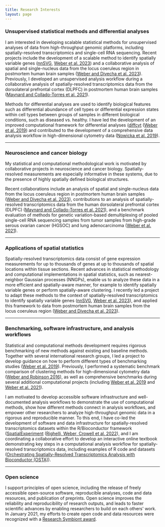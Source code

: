 ```yaml
---
title: Research Interests
layout: page
---
```



### Unsupervised statistical methods and differential analyses

I am interested in developing scalable statistical methods for unsupervised analyses of data from high-throughput genomic platforms, including spatially-resolved transcriptomics and single-cell RNA sequencing. Recent projects include the development of a scalable method to identify spatially variable genes ([nnSVG](https://bioconductor.org/packages/nnSVG), [Weber et al. 2023](https://www.nature.com/articles/s41467-023-39748-z)) and a collaborative analysis of spatial and single-nucleus data from the locus coeruleus region in postmortem human brain samples ([Weber and Divecha et al. 2023](https://elifesciences.org/reviewed-preprints/84628)). Previously, I developed an unsupervised analysis workflow during a collaborative analysis of spatially-resolved transcriptomics data from the dorsolateral prefrontal cortex (DLPFC) in postmortem human brain samples ([Maynard and Collado-Torres et al. 2021](https://www.nature.com/articles/s41593-020-00787-0)).

Methods for differential analyses are used to identify biological features such as differential abundance of cell types or differential expression states within cell types between groups of samples in different biological conditions, such as diseased vs. healthy. I have led the development of an improved computational framework for differential analyses ([diffcyt](https://bioconductor.org/packages/diffcyt) ([Weber et al. 2019](https://www.nature.com/articles/s42003-019-0415-5)) and contributed to the development of a comprehensive data analysis workflow in high-dimensional cytometry data ([Nowicka et al. 2019](https://f1000research.com/articles/6-748)).


---


### Neuroscience and cancer biology

My statistical and computational methodological work is motivated by collaborative projects in neuroscience and cancer biology. Spatially-resolved measurements are especially informative in these systems, due to the presence of highly spatially defined biological structures.

Recent collaborations include an analysis of spatial and single-nucleus data from the locus coeruleus region in postmortem human brain samples ([Weber and Divecha et al. 2023](https://elifesciences.org/reviewed-preprints/84628)), contributions to an analysis of spatially-resolved transcriptomics data from the human dorsolateral prefrontal cortex (DLPFC) ([Maynard and Collado-Torres et al. 2021](https://www.nature.com/articles/s41593-020-00787-0)), and a benchmark evaluation of methods for genetic variation-based demultiplexing of pooled single-cell RNA sequencing samples from tumor samples from high-grade serous ovarian cancer (HGSOC) and lung adenocarcinoma ([Weber et al. 2021](https://academic.oup.com/gigascience/article/10/9/giab062/6374209)).


---


### Applications of spatial statistics

Spatially-resolved transcriptomics data consist of gene expression measurements for up to thousands of genes at up to thousands of spatial locations within tissue sections. Recent advances in statistical methodology and computational implementations in spatial statistics, such as nearest-neighbor Gaussian processes (NNGPs), enable us to analyze these data in a more efficient and spatially-aware manner, for example to identify spatially variable genes or perform spatially-aware clustering. I recently led a project to adapt these methods to the context of spatially-resolved transcriptomics to identify spatially variable genes ([nnSVG](https://bioconductor.org/packages/nnSVG), [Weber et al. 2023](https://www.nature.com/articles/s41467-023-39748-z)), and applied this framework to data from postmortem human brain samples from the locus coeruleus region ([Weber and Divecha et al. 2023](https://elifesciences.org/reviewed-preprints/84628)).


---


### Benchmarking, software infrastructure, and analysis workflows

Statistical and computational methods development requires rigorous benchmarking of new methods against existing and baseline methods. Together with several international research groups, I led a project to develop guidance on how to perform different types of benchmarking studies ([Weber et al. 2019](https://genomebiology.biomedcentral.com/articles/10.1186/s13059-019-1738-8)). Previously, I performed a systematic benchmark comparison of clustering methods for high-dimensional cytometry data ([Weber and Robinson 2016](https://onlinelibrary.wiley.com/doi/full/10.1002/cyto.a.23030)), as well as comprehensive benchmarks during several additional computational projects (including [Weber et al. 2019](https://www.nature.com/articles/s42003-019-0415-5) and [Weber et al. 2021](https://academic.oup.com/gigascience/article/10/9/giab062/6374209)).

I am motivated to develop accessible software infrastructure and well-documented analysis workflows to demonstrate the use of computational methods, show how different methods connect in analysis workflows, and empower other researchers to analyze high-throughput genomic data in a rigorous and reproducible manner. To this end, I have co-led the development of software and data infrastructure for spatially-resolved transcriptomics datasets within the R/Bioconductor framework ([SpatialExperiment](https://bioconductor.org/packages/SpatialExperiment) ([Righelli, Weber, Crowell et al. 2022](https://academic.oup.com/bioinformatics/advance-article/doi/10.1093/bioinformatics/btac299/6575443)), and I am coordinating a collaborative effort to develop an interactive online textbook demonstrating key steps in a computational analysis workflow for spatially-resolved transcriptomics data, including examples of R code and datasets ([Orchestrating Spatially-Resolved Transcriptomics Analysis with Bioconductor (OSTA)](https://lmweber.org/OSTA-book/)).


---


### Open science

I support principles of open science, including the release of freely accessible open-source software, reproducible analyses, code and data resources, and publication of preprints. Open science improves the reliability and reproducibility of research outputs, and leads to faster scientific advances by enabling researchers to build on each others' work. In January 2021, my efforts to create open code and data resources were recognized with a [Research Symbiont award](https://researchsymbionts.org/).


